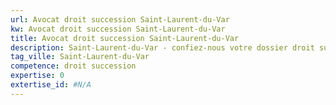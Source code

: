 ```yaml
---
url: Avocat droit succession Saint-Laurent-du-Var
kw: Avocat droit succession Saint-Laurent-du-Var
title: Avocat droit succession Saint-Laurent-du-Var
description: Saint-Laurent-du-Var - confiez-nous votre dossier droit succession
tag_ville: Saint-Laurent-du-Var
competence: droit succession
expertise: 0
extertise_id: #N/A
---
```

